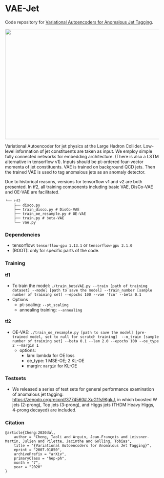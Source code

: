 # VAE-Jet

Code repository for [Variational Autoencoders for Anomalous Jet Tagging](https://arxiv.org/abs/2007.01850).

<img src="https://github.com/taolicheng/VAE-Jet/blob/master/figs/VAE.jpg" width="700" height="360">

Variational Autoencoder for jet physics at the Large Hadron Collider. Low-level information of jet constituents are taken as input. We employ simple fully connected networks for embedding architecture. (There is also a LSTM alternative in tensorflow v1). Inputs should be pt-ordered four-vector momenta of jet constituents. VAE is trained on background QCD jets. Then the trained VAE is used to tag anomalous jets as an anomaly detector.

Due to historical reasons, versions for tensorflow v1 and v2 are both presented. In tf2, all training components including basic VAE, DisCo-VAE and OE-VAE are facilitated.

```
└── tf2
    ├── disco.py
    ├── train_disco.py # DisCo-VAE
    ├── train_oe_resample.py # OE-VAE
    ├── train.py # beta-VAE
    └── vae.py
```

### Dependencies

* tensorflow: `tensorflow-gpu 1.13.1` or `tensorflow-gpu 2.1.0`
* (ROOT): only for specific parts of the code.

### Training

#### tf1
* To train the model:
`./train_betaVAE.py --train [path of training dataset] --model [path to save the model] --train_number [sample number of training set] --epochs 100 --vae 'fcn' --beta 0.1`
* Options
  * pt-scaling: `--pt_scaling`
  * annealing training: `--annealing`

#### tf2
* OE-VAE:
`./train_oe_resample.py [path to save the model] [pre-trained model, set to null for scratch training]  --n_train [sample number of training set] --beta 0.1 --lam 2.0 --epochs 100 --oe_type 2 --margin 1`
  * options:
     * lam: lambda for OE loss
     * oe_type: 1 MSE-OE; 2 KL-OE
     * margin: `margin` for KL-OE

### Testsets

* We released a series of test sets for general performance examination of anomalous jet tagging: https://zenodo.org/record/3774560#.XuG1fs9KgkJ, in which boosted W jets (2-prong), Top jets (3-prong), and Higgs jets (THDM Heavy Higgs, 4-prong decayed) are included.

### Citation

```
@article{Cheng:2020dal,
    author = "Cheng, Taoli and Arguin, Jean-François and Leissner-Martin, Julien and Pilette, Jacinthe and Golling, Tobias",
    title = "{Variational Autoencoders for Anomalous Jet Tagging}",
    eprint = "2007.01850",
    archivePrefix = "arXiv",
    primaryClass = "hep-ph",
    month = "7",
    year = "2020"
}
```
